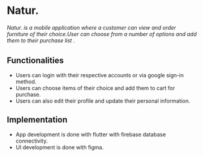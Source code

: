 # Natur.

###### Natur. is a mobile application where a customer can view and order furniture of their choice.User can choose from a number of options and add them to their purchase list .


## Functionalities

* Users can login with their respective accounts or via google sign-in method.
* Users can choose items of their choice and add them to cart for purchase.
* Users can also edit their profile and update their personal information.


## Implementation
    
* App development is done with flutter with firebase database connectivity.
* UI development is done with figma.

